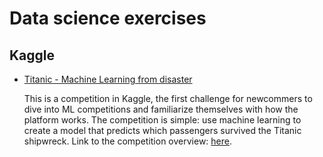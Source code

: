 # Data science exercises

## Kaggle
- [Titanic - Machine Learning from disaster](https://github.com/JAMorello/data-science-exercises/tree/master/Kaggle/Titanic)
  
  This is a competition in Kaggle, the first challenge for newcommers to dive into ML competitions and familiarize themselves with how the platform works. The competition is simple: use machine learning to create a model that predicts which passengers survived the Titanic shipwreck. Link to the competition overview: [here](https://www.kaggle.com/c/titanic).


